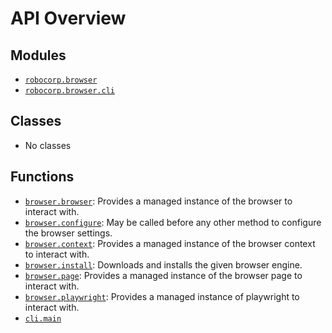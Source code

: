 <!-- markdownlint-disable -->

# API Overview

## Modules

- [`robocorp.browser`](./robocorp.browser.md#module-robocorpbrowser)
- [`robocorp.browser.cli`](./robocorp.browser.cli.md#module-robocorpbrowsercli)

## Classes

- No classes

## Functions

- [`browser.browser`](./robocorp.browser.md#function-browser): Provides a managed instance of the browser to interact with.
- [`browser.configure`](./robocorp.browser.md#function-configure): May be called before any other method to configure the browser settings.
- [`browser.context`](./robocorp.browser.md#function-context): Provides a managed instance of the browser context to interact with.
- [`browser.install`](./robocorp.browser.md#function-install): Downloads and installs the given browser engine.
- [`browser.page`](./robocorp.browser.md#function-page): Provides a managed instance of the browser page to interact with.
- [`browser.playwright`](./robocorp.browser.md#function-playwright): Provides a managed instance of playwright to interact with.
- [`cli.main`](./robocorp.browser.cli.md#function-main)
